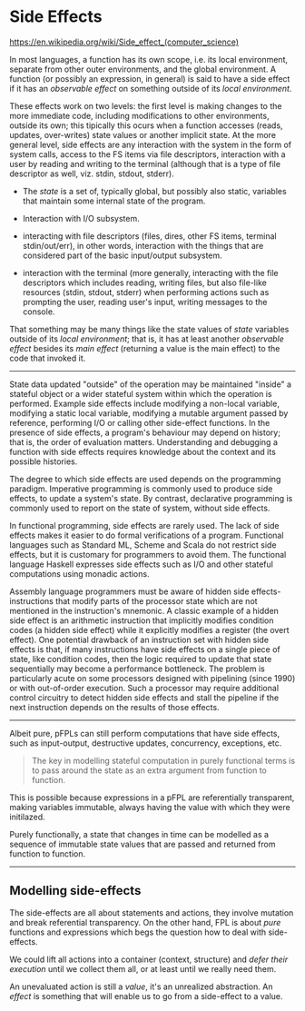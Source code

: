 # Side Effects

https://en.wikipedia.org/wiki/Side_effect_(computer_science)

In most languages, a function has its own scope, i.e. its local environment, separate from other outer environments, and the global environment. A function (or possibly an expression, in general) is said to have a side effect if it has an *observable effect* on something outside of its *local environment*.

These effects work on two levels: the first level is making changes to the more immediate code, including modifications to other environments, outside its own; this tipically this ocurs when a function accesses (reads, updates, over-writes) state values or another implicit state. At the more general level, side effects are any interaction with the system in the form of system calls, access to the FS items via file descriptors, interaction with a user by reading and writing to the terminal (although that is a type of file descriptor as well, viz. stdin, stdout, stderr).

* The *state* is a set of, typically global, but possibly also static, variables that maintain some internal state of the program.

* Interaction with I/O subsystem.

* interacting with file descriptors (files, dires, other FS items, terminal stdin/out/err), in other words, interaction with the things that are considered part of the basic input/output subsystem.

* interaction with the terminal (more generally, interacting with the file descriptors which includes reading, writing files, but also file-like resources (stdin, stdout, stderr) when performing actions such as prompting the user, reading user's input, writing messages to the console.


That something may be many things like the state values of *state* variables outside of its *local environment*; that is, it has at least another *observable effect* besides its *main effect* (returning a value is the main effect) to the code that invoked it.

---

State data updated "outside" of the operation may be maintained "inside" a stateful object or a wider stateful system within which the operation is performed. Example side effects include modifying a non-local variable, modifying a static local variable, modifying a mutable argument passed by reference, performing I/O or calling other side-effect functions. In the presence of side effects, a program's behaviour may depend on history; that is, the order of evaluation matters. Understanding and debugging a function with side effects requires knowledge about the context and its possible histories.

The degree to which side effects are used depends on the programming paradigm. Imperative programming is commonly used to produce side effects, to update a system's state. By contrast, declarative programming is commonly used to report on the state of system, without side effects.

In functional programming, side effects are rarely used. The lack of side effects makes it easier to do formal verifications of a program. Functional languages such as Standard ML, Scheme and Scala do not restrict side effects, but it is customary for programmers to avoid them. The functional language Haskell expresses side effects such as I/O and other stateful computations using monadic actions.

Assembly language programmers must be aware of hidden side effects-instructions that modify parts of the processor state which are not mentioned in the instruction's mnemonic. A classic example of a hidden side effect is an arithmetic instruction that implicitly modifies condition codes (a hidden side effect) while it explicitly modifies a register (the overt effect). One potential drawback of an instruction set with hidden side effects is that, if many instructions have side effects on a single piece of state, like condition codes, then the logic required to update that state sequentially may become a performance bottleneck. The problem is particularly acute on some processors designed with pipelining (since 1990) or with out-of-order execution. Such a processor may require additional control circuitry to detect hidden side effects and stall the pipeline if the next instruction depends on the results of those effects.

---


Albeit pure, pFPLs can still perform computations that have side effects, such as input-output, destructive updates, concurrency, exceptions, etc.

> The key in modelling stateful computation in purely functional terms is to pass around the state as an extra argument from function to function.

This is possible because expressions in a pFPL are referentially transparent, making variables immutable, always having the value with which they were initilazed. 

Purely functionally, a state that changes in time can be modelled as a sequence of immutable state values that are passed and returned from function to function.

---

## Modelling side-effects

The side-effects are all about statements and actions, they involve mutation and break referential transparency. On the other hand, FPL is about *pure* functions and expressions which begs the question how to deal with side-effects.

We could lift all actions into a container (context, structure) and *defer their execution* until we collect them all, or at least until we really need them.

An unevaluated action is still a *value*, it's an unrealized abstraction. An *effect* is something that will enable us to go from a side-effect to a value.
